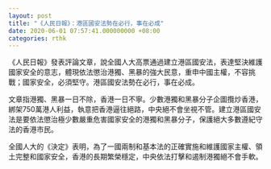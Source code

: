 ```yaml
---
layout: post
title: "《人民日報》：港區國安法勢在必行，事在必成"
date: 2020-06-01 07:57:41.000000000 +08:00
categories: rthk
---
```


《人民日報》發表評論文章，說全國人大高票通過建立港區國安法，表達堅決維護國家安全的意志，體現依法懲治港獨、黑暴的強大民意，重申中國主權，不容挑戰；國家安全，必須堅守。港區國安法勢在必行，事在必成。

文章指港獨、黑暴一日不除，香港一日不寧。少數港獨和黑暴分子企圖攬炒香港，綁架750萬港人利益，執意把香港逼往絕路，中央絕不會坐視不管。建立港區國安法是要依法懲治極少數嚴重危害國家安全的港獨和黑暴分子，保護絕大多數遵紀守法的香港市民。

全國人大的《決定》表明，為了一國兩制和基本法的正確實施和維護國家主權、領土完整和國家安全，香港的長期繁榮穩定，中央依法打擊和遏制港獨絕不會手軟。
